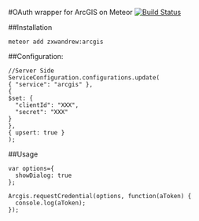 #OAuth wrapper for ArcGIS on Meteor [![Build Status](https://travis-ci.org/zxwandrew/meteor-arcgis.svg?branch=master)](https://travis-ci.org/zxwandrew/meteor-arcgis)

##Installation

`meteor add zxwandrew:arcgis`

##Configuration:

```
//Server Side
ServiceConfiguration.configurations.update(
{ "service": "arcgis" },
{
$set: {
  "clientId": "XXX",
  "secret": "XXX"
}
},
{ upsert: true }
);
```

##Usage
```
var options={
  showDialog: true
};

Arcgis.requestCredential(options, function(aToken) {
  console.log(aToken);
});
```
